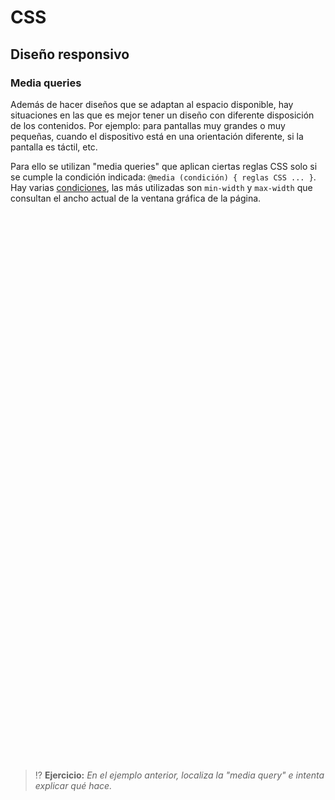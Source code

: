 # CSS
## Diseño responsivo

### Media queries

Además de hacer diseños que se adaptan al espacio disponible, hay situaciones en las que es mejor tener un diseño con diferente disposición de los contenidos. Por ejemplo: para pantallas muy grandes o muy pequeñas, cuando el dispositivo está en una orientación diferente, si la pantalla es táctil, etc. 

Para ello se utilizan "media queries" que aplican ciertas reglas CSS solo si se cumple la condición indicada: `@media (condición) { reglas CSS ... }`. Hay varias [condiciones](https://developer.mozilla.org/en-US/docs/Web/CSS/Media_Queries/Using_media_queries), las más utilizadas son `min-width` y `max-width` que consultan el ancho actual de la ventana gráfica de la página.

<div class="codepen" data-prefill data-height="350" data-theme-id="light" data-default-tab="css,result" data-editable="true" style="opacity:0">
  <pre data-lang="html">&lt;body>
  &lt;header class="cabecera">Cabecera&lt;/header>
  &lt;article class="contenido">Contenido&lt;/article>
  &lt;aside class="secciones">Secciones del sitio web&lt;/aside>
  &lt;aside class="indice">Índice del contenido&lt;/aside>
  &lt;footer class="pie">Pié de página&lt;/footer>
&lt;/body></pre>
  <pre data-lang="css">body {
  display: grid;
  grid-template-columns: 2fr 3fr 1fr;
  grid-template-areas:
    "header   header header"
    "sections main   index"
    "footer   footer footer";
  gap: 7px;
  padding: 12px;
  text-align: center;
  font: 12px sans-serif;
}
@media (max-width: 25em) {
  body {
    grid-template-columns: 1fr;
    grid-template-areas:
      "header"
      "sections"
      "index"
      "main"
      "footer";
  }
}
body * {
  padding: 10px;
}
.cabecera {
  background: tomato;
  grid-area: header;
}
.pie {
  background: lightgreen;
  grid-area: footer;
}
.contenido {
  text-align: left;
  background: deepskyblue;
  grid-area: main;
}
.secciones {
  background: gold;
  grid-area: sections;
}
.indice {
  background: hotpink;
  grid-area: index;
}</pre></div>

> ⁉️ **Ejercicio:** _En el ejemplo anterior, localiza la "media query" e intenta explicar qué hace._